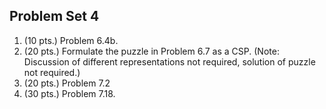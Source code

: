 ## Problem Set 4

1. (10 pts.) Problem 6.4b.
2. (20 pts.) Formulate the puzzle in Problem 6.7 as a CSP. (Note: Discussion of different representations not required, solution of puzzle not required.)
3. (20 pts.) Problem 7.2
4. (30 pts.) Problem 7.18.
